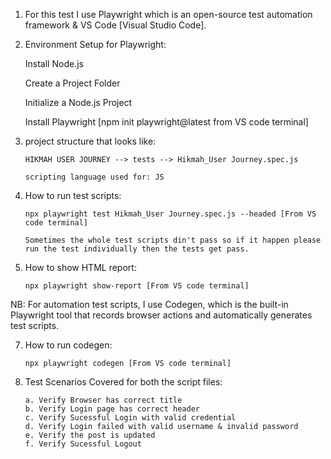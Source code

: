 1. For this test I use Playwright which is an open-source test automation framework & VS Code [Visual Studio Code].

2. Environment Setup for Playwright:

      Install Node.js

      Create a Project Folder 

      Initialize a Node.js Project

      Install Playwright [npm init playwright@latest from VS code terminal]

3. project structure that looks like:

       HIKMAH USER JOURNEY --> tests --> Hikmah_User Journey.spec.js
   
       scripting language used for: JS

5. How to run test scripts:

       npx playwright test Hikmah_User Journey.spec.js --headed [From VS code terminal]
   
       Sometimes the whole test scripts din't pass so if it happen please run the test individually then the tests get pass. 

6. How to show HTML report: 

       npx playwright show-report [From VS code terminal]

NB: For automation test scripts, I use Codegen, which is the built-in Playwright tool that records browser actions and automatically generates test scripts.

7. How to run codegen:

       npx playwright codegen [From VS code terminal]

8. Test Scenarios Covered for both the script files:

       a. Verify Browser has correct title
       b. Verify Login page has correct header
       c. Verify Sucessful Login with valid credential
       d. Verify Login failed with valid username & invalid password
       e. Verify the post is updated
       f. Verify Sucessful Logout






